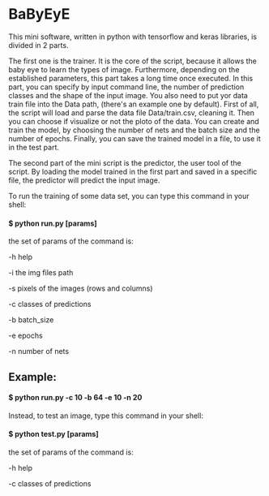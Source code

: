 # BaByEyE

This mini software, written in python with tensorflow and keras libraries, is divided in 2 parts.

The first one is the trainer. It is the core of the script, because it allows the baby eye to learn the types of image.
Furthermore, depending on the established parameters, this part takes a long time once executed.
In this part, you can specify by input command line, the number of prediction classes and the shape of the input image.
You also need to put yor data train file into the Data path, (there's an example one by default).
First of all, the script will load and parse the data file Data/train.csv, cleaning it. Then you can choose if visualize or not the ploto of the data. You can create and train the model, by choosing the number of nets and the batch size and the number of epochs. Finally, you can save the trained model in a file, to use it in the test part.


The second part of the mini script is the predictor, the user tool of the script.
By loading the model trained in the first part and saved in a specific file, the predictor will predict the input image.

To run the training of some data set, you can type this command in your shell:

#### $ python run.py [params]

the set of params of the command is:

-h help

-i the img files path

-s pixels of the images (rows and columns)

-c classes of predictions

-b batch_size

-e epochs

-n number of nets

## Example:

#### $ python run.py -c 10 -b 64 -e 10 -n 20

Instead, to test an image, type this command in your shell:

#### $ python test.py [params]

the set of params of the command is:

-h help

-c classes of predictions
